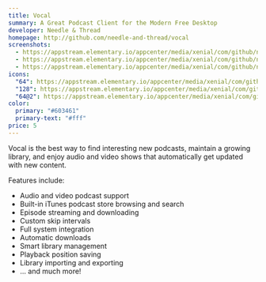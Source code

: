 ```yaml
---
title: Vocal
summary: A Great Podcast Client for the Modern Free Desktop
developer: Needle & Thread
homepage: http://github.com/needle-and-thread/vocal
screenshots:
  - https://appstream.elementary.io/appcenter/media/xenial/com/github/needle-and-thread.vocal.desktop/12C80C93A80FD0203660048A281A8C32/screenshots/image-1_orig.png
  - https://appstream.elementary.io/appcenter/media/xenial/com/github/needle-and-thread.vocal.desktop/12C80C93A80FD0203660048A281A8C32/screenshots/image-2_orig.png
  - https://appstream.elementary.io/appcenter/media/xenial/com/github/needle-and-thread.vocal.desktop/12C80C93A80FD0203660048A281A8C32/screenshots/image-3_orig.png
icons:
  "64": https://appstream.elementary.io/appcenter/media/xenial/com/github/needle-and-thread.vocal.desktop/12C80C93A80FD0203660048A281A8C32/icons/64x64/com.github.needle-and-thread.vocal_com.github.needle-and-thread.vocal.png
  "128": https://appstream.elementary.io/appcenter/media/xenial/com/github/needle-and-thread.vocal.desktop/12C80C93A80FD0203660048A281A8C32/icons/128x128/com.github.needle-and-thread.vocal_com.github.needle-and-thread.vocal.png
  "64@2": https://appstream.elementary.io/appcenter/media/xenial/com/github/needle-and-thread.vocal.desktop/12C80C93A80FD0203660048A281A8C32/icons/64x64@2/com.github.needle-and-thread.vocal_com.github.needle-and-thread.vocal.png
color:
  primary: "#603461"
  primary-text: "#fff"
price: 5
---
```


<p>Vocal is the best way to find interesting new podcasts, maintain a growing library,
      and enjoy audio and video shows that automatically get updated with new content.</p>
<p>Features include:</p>
<ul>
  <li>Audio and video podcast support</li>
  <li>Built-in iTunes podcast store browsing and search</li>
  <li>Episode streaming and downloading</li>
  <li>Custom skip intervals</li>
  <li>Full system integration</li>
  <li>Automatic downloads</li>
  <li>Smart library management</li>
  <li>Playback position saving</li>
  <li>Library importing and exporting</li>
  <li>... and much more!</li>
</ul>